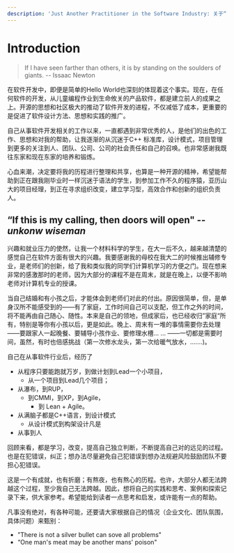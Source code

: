 ```yaml
---
description: 'Just Another Practitioner in the Software Industry: 关于“学习、变革、判断和远见”的探索和实践'
---
```


# Introduction

> If I have seen farther than others, it is by standing on the soulders of giants. -- Issaac Newton

在软件开发中，即便是简单的Hello World也深刻的体现着这个事实。现在，在任何软件的开发，从儿童编程作业到生命攸关的产品软件，都是建立前人的成果之上。开源的思想和社区极大的推动了软件开发的进程，不仅减低了成本，更重要的是促进了软件设计方法、思想和实践的推广。

自己从事软件开发相关的工作以来，一直都遇到非常优秀的人，是他们的出色的工作、思想和对我的帮助，让我逐渐的从沉迷于C++ 标准库，设计模式，项目管理到更多的关注到人、团队、公司、公司的社会责任和自己的召唤。也非常感谢我既往东家和现在东家的培养和锻炼。

心血来潮，决定要将我的历程进行整理和共享，也算是一种开源的精神，希望能帮助到正在跟我刚毕业时一样沉迷于语法的学生，到参加工作不久的程序猿，亚历山大的项目经理，到正在寻求组织改变，建立学习型，高效合作和创新的组织负责人。

## **“If this is my calling, then doors will open"** _**-- unkonw wiseman**_

兴趣和就业压力的使然，让我一个材料科学的学生，在大一后不久，越来越清楚的感觉自己在软件方面有很大的兴趣。我要感谢我的母校在我大二的时候推出辅修专业，是老师们的创新，给了我和类似我的同学们计算机学习的方便之门。现在想来非常的感激那时的老师，因为大部分的课程不是在周末，就是在晚上，以便不影响老师对计算机专业的授课。

当自己结婚和有小孩之后，才能体会到老师们对此的付出。原因很简单，但，是单身汉所不能感受到的——有了家庭，工作时间自己可以支配，但工作之外的时间，将不能再由自己随心、随性。本来是自己的领地，但成家后，也已经收归”家庭“所有，特别是等你有小孩以后，更是如此。晚上、周末有一堆的事情需要你去处理——要跟家人一起晚餐、要辅导小孩作业、要修理水槽... ... ——一切都是需要时间，虽然，有时也倍感挑战（第一次修水龙头，第一次给暖气放水，.......\)。

自己在从事软件行业后，经历了

* 从程序只要能跑就万岁，到做计划到Lead一个小项目，
  * 从一个项目到Lead几个项目；
* 从瀑布，到RUP，
  * 到CMMI，到XP，到Agile，
    * 到 Lean + Agile。
* 从满脑子都是C++语言，到设计模式
  * 从设计模式到构架设计凡是
* 从事到人

回顾来看，都是学习，改变，提高自己独立判断，不断提高自己对的远见的过程。也是在犯错误，纠正；想办法尽量避免自己犯错误到想办法规避风险鼓励团队不要担心犯错误。

这是一个有成就，也有折磨；有熬夜，也有熬心的历程。也许，大部分人都无法跨越这个过程，至少我自己无法跨越。因此，想将自己的实践和思考、案例和探索记录下来，供大家参考。希望能给到读者一点思考和启发，或许能有一点的帮助。

凡事没有绝对，有各种可能，还要请大家根据自己的情况（企业文化、团队氛围，具体问题）来甄别：

* ”There is not a silver bullet can sove all problems"
* “One man's meat may be another mans' poison"


